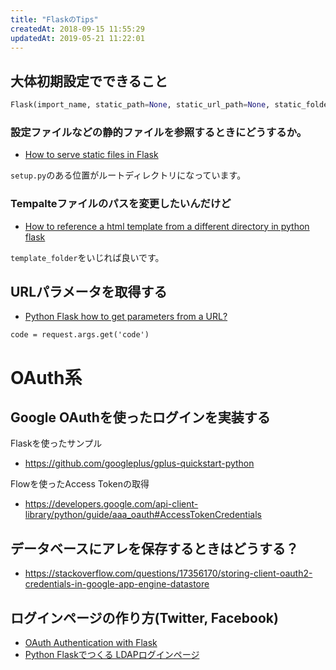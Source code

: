 ```yaml
---
title: "FlaskのTips"
createdAt: 2018-09-15 11:55:29
updatedAt: 2019-05-21 11:22:01
---
```


## 大体初期設定でできること

```python
Flask(import_name, static_path=None, static_url_path=None, static_folder='static', template_folder='templates', instance_path=None, instance_relative_config=False, root_path=None)
```

### 設定ファイルなどの静的ファイルを参照するときにどうするか。

- [How to serve static files in Flask](https://stackoverflow.com/questions/20646822/how-to-serve-static-files-in-flask)

`setup.py`のある位置がルートディレクトリになっています。

### Tempalteファイルのパスを変更したいんだけど

- [How to reference a html template from a different directory in python flask](https://stackoverflow.com/questions/31002890/how-to-reference-a-html-template-from-a-different-directory-in-python-flask)

`template_folder`をいじれば良いです。

## URLパラメータを取得する

- [Python Flask how to get parameters from a URL?](https://stackoverflow.com/questions/24892035/python-flask-how-to-get-parameters-from-a-url)

```
code = request.args.get('code')
```

# OAuth系

## Google OAuthを使ったログインを実装する

Flaskを使ったサンプル

- <https://github.com/googleplus/gplus-quickstart-python>


Flowを使ったAccess Tokenの取得

- <https://developers.google.com/api-client-library/python/guide/aaa_oauth#AccessTokenCredentials>


## データベースにアレを保存するときはどうする？

- <https://stackoverflow.com/questions/17356170/storing-client-oauth2-credentials-in-google-app-engine-datastore>

## ログインページの作り方(Twitter, Facebook)

- [OAuth Authentication with Flask](https://blog.miguelgrinberg.com/post/oauth-authentication-with-flask)
- [Python Flaskでつくる LDAPログインページ](https://www.osstech.co.jp/~hamano/posts/flask-login-ldap/)

